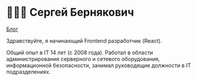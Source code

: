 # 👨🏻‍💻 Сергей Бернякович

 [Блог](https://webern.kz/)

Здравствуйте, я начинающий Frontend разработчик (React).

Общий опыт в IT 14 лет (с 2008 года). Работал в области администрирования серверного и сетевого оборудования, информационной безопасности, занимал руководящие должности в IT подразделениях.  



